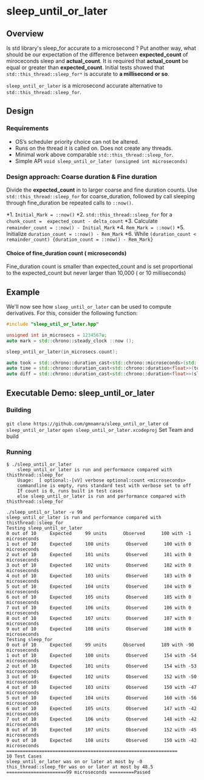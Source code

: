 # sleep_until_or_later


## Overview

Is std library's sleep_for accurate to a microsecond ? Put another way, what should be our expectation of the difference between **expected_count** of miroceconds sleep and **actual_count**. It is required that **actual_count** be equal or greater than **expected_count**. Initial tests showed that ```std::this_thread::sleep_for*```  is accurate to **a millisecond or so**. 

```sleep_until_or_later```  is a microsecond accurate alternative to ```std::this_thread::sleep_for```. 

## Design
### Requirements

- OS’s scheduler priority choice can not be altered.
- Runs on the thread it is called on. Does not create any threads. 
- Minimal work above comparable ```std::this_thread::sleep_for```.
- Simple API ```void sleep_until_or_later (unsigned int microseconds)```

### Design approach: Coarse duration & Fine duration
Divide the **expected_count** in to larger coarse and fine duration counts. Use ```std::this_thread::sleep_for``` for coarse_duration, followed by call sleeping through fine_duration be repeated calls to ```::now()```.

*1.  ```Initial_Mark = ::now()```
*2.  ```std::this_thread::sleep_for``` for a ```chunk_count =  expected_count - delta_count```
*3. Calculate  ```remainder_count = ::now() - Initial_Mark``` 
*4. ```Rem_Mark = ::now()```
*5. Initialize ```duration_count = ::now() - Rem_Mark``` 
*6. While ```(duration_count < remainder_count) {duration_count = ::now() - Rem_Mark}``` 

#### Choice of fine_duration count ( microseconds)
Fine_duration count is smaller than expected_count and is set proportional to the expected_count but never larger than 10,000 ( or 10 milliseconds)

## Example
We'll now see how ```sleep_until_or_later```  can be used to compute derivatives. For this, consider the following function:
```c++
#include "sleep_util_or_later.hpp"

unsigned int in_microsecs = 1234567u;
auto mark = std::chrono::steady_clock ::now ();

sleep_until_or_later(in_microsecs.count);

auto took = std::chrono::duration_cast<std::chrono::microseconds>(std::chrono::steady_clock ::now () - mark);
auto time = std::chrono::duration_cast<std::chrono::duration<float>>(took);
auto diff = std::chrono::duration_cast<std::chrono::duration<float>>(sleep_time - time);

```

## Executable Demo: sleep_until_or_later

### Building
```git clone https://github.com/gmnamra/sleep_until_or_later```
```cd sleep_until_or_later```
```open sleep_until_or_later.xcodeproj```
Set Team and build

### Running
```
$ ./sleep_until_or_later
    sleep_until_or_later is run and performance compared with thisthread::sleep_for
    Usage:  [ optional:-[vV] verbose optional:count <microseconds>
    commandline is empty, runs standard test with verbose set to off
    If count is 0, runs built in test cases
    else sleep_until_or_later is run and performance compared with thisthread::sleep_for
```
```
./sleep_until_or_later -v 99
sleep_until_or_later is run and performance compared with thisthread::sleep_for
Testing sleep_until_or_later 
0 out of 10     Expected     99 units      Observed      100 with -1 microseconds 
1 out of 10     Expected     100 units      Observed      100 with 0 microseconds 
2 out of 10     Expected     101 units      Observed      101 with 0 microseconds 
3 out of 10     Expected     102 units      Observed      102 with 0 microseconds 
4 out of 10     Expected     103 units      Observed      103 with 0 microseconds 
5 out of 10     Expected     104 units      Observed      104 with 0 microseconds 
6 out of 10     Expected     105 units      Observed      105 with 0 microseconds 
7 out of 10     Expected     106 units      Observed      106 with 0 microseconds 
8 out of 10     Expected     107 units      Observed      107 with 0 microseconds 
9 out of 10     Expected     108 units      Observed      108 with 0 microseconds 
Testing sleep_for  
0 out of 10     Expected     99 units      Observed      189 with -90 microseconds 
1 out of 10     Expected     100 units      Observed      154 with -54 microseconds 
2 out of 10     Expected     101 units      Observed      154 with -53 microseconds 
3 out of 10     Expected     102 units      Observed      152 with -50 microseconds 
4 out of 10     Expected     103 units      Observed      150 with -47 microseconds 
5 out of 10     Expected     104 units      Observed      160 with -56 microseconds 
6 out of 10     Expected     105 units      Observed      147 with -42 microseconds 
7 out of 10     Expected     106 units      Observed      148 with -42 microseconds 
8 out of 10     Expected     107 units      Observed      152 with -45 microseconds 
9 out of 10     Expected     108 units      Observed      150 with -42 microseconds 
===============================================================
10 Test Cases
sleep_until_or_later was on or later at most by -0
this_thread::sleep_f0r was on or later at most by 48.5
======================99 microseconds =========Passed
```



